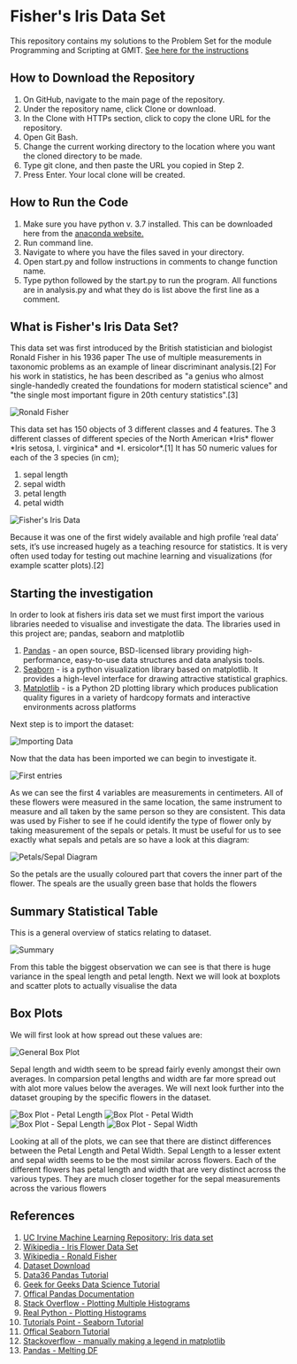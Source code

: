 # Fisher's Iris Data Set

This repository contains my solutions to the Problem Set for the module Programming and Scripting at GMIT.
[See here for the instructions](https://github.com/ianmcloughlin/problems-pands-2019/raw/master/problems.pdf)

## How to Download the Repository
1. On GitHub, navigate to the main page of the repository.
2. Under the repository name, click Clone or download.
3. In the Clone with HTTPs section, click to copy the clone URL for the repository.
4. Open Git Bash.
5. Change the current working directory to the location where you want the cloned directory to be made.
6. Type git clone, and then paste the URL you copied in Step 2.
7. Press Enter. Your local clone will be created.

## How to Run the Code
1. Make sure you have python v. 3.7 installed. This can be downloaded here from the [anaconda website.](https://www.anaconda.com/distribution/)
2. Run command line.
3. Navigate to where you have the files saved in your directory.
4. Open start.py and follow instructions in comments to change function name.
5. Type python followed by the start.py to run the program. All functions are in analysis.py and what they do is list above the first line as a comment.

## What is Fisher's Iris Data Set?

<p>This data set was first introduced by the British statistician and biologist Ronald Fisher in his 1936 paper The use of multiple measurements in taxonomic problems as an example of linear discriminant analysis.[2] For his work in statistics, he has been described as "a genius who almost single-handedly created the foundations for modern statistical science" and "the single most important figure in 20th century statistics".[3] </p>

![Ronald Fisher](/images/RFisher.JPG)

<p>This data set has 150 objects of 3 different classes and 4 features. The 3 different classes of different species of the North American *Iris* flower *Iris setosa, I. virginica* and *I. ersicolor*.[1] It has 50 numeric values for each of the 3 species (in cm); 

1. sepal length 
2. sepal width 
3. petal length 
4. petal width </p>

![Fisher's Iris Data](/images/irisBanner.jpg)

<p>Because it was one of the first widely available and high profile ‘real data’ sets, it’s use increased hugely as a teaching resource for statistics.  It is very often used today for testing out machine learning and visualizations (for example scatter plots).[2] </p>

## Starting the investigation
<p>In order to look at fishers iris data set we must first import the various libraries needed to visualise and investigate the data. The libraries used in this project are; pandas, seaborn and matplotlib 

1. [Pandas](https://pandas.pydata.org/) -  an open source, BSD-licensed library providing high-performance, easy-to-use data structures and data analysis tools.
2. [Seaborn](https://seaborn.pydata.org/) - is a python visualization library based on matplotlib. It provides a high-level interface for drawing attractive statistical graphics.
3. [Matplotlib](https://matplotlib.org/) - is a Python 2D plotting library which produces publication quality figures in a variety of hardcopy formats and interactive environments across platforms</p>

<p>Next step is to import the dataset:

![Importing Data](/images/readData.JPG)</p>

<p>Now that the data has been imported we can begin to investigate it.

![First entries](/images/headTable.JPG)</p>

<p>As we can see the first 4 variables are measurements in centimeters. All of these flowers were measured in the same location, the same instrument to measure and all taken by the same person so they are consistent. This data was used by Fisher to see if he could identify the type of flower only by taking measurement of the sepals or petals. It must be useful for us to see exactly what sepals and petals are so have a look at this diagram:

![Petals/Sepal Diagram](/images/petal_sepal_label.png) </p>

<p>So the petals are the usually coloured part that covers the inner part of the flower. The speals are the usually green base that holds the flowers</p>

## Summary Statistical Table
<p>This is a general overview of statics relating to dataset. </p>

![Summary](/images/table.JPG)

<p>From this table the biggest observation we can see is that there is huge variance in the speal length and petal length. Next we will look at boxplots and scatter plots to actually visualise the data</p>

## Box Plots
<p>We will first look at how spread out these values are: 

![General Box Plot](/res/genBoxPlot.jpg)</p>

<p>Sepal length and width seem to be spread fairly evenly amongst their own averages. In comparsion petal lengths and width are far more spread out with alot more values below the averages. We will next look further into the dataset grouping by the specific flowers in the dataset.</p>

![Box Plot - Petal Length](/res/BoxPlotPetLen.jpg)
![Box Plot - Petal Width](/res/BoxPlotPetWid.jpg)
![Box Plot - Sepal Length](/res/BoxPlotSepLen.jpg)
![Box Plot - Sepal Width](/res/BoxPlotSepWid.jpg)

<p>Looking at all of the plots, we can see that there are distinct differences between the Petal Length and Petal Width. Sepal Length to a lesser extent and sepal width seems to be the most similar across flowers. Each of the different flowers has petal length and width that are very distinct across the various types. They are much closer together for the sepal measurements across the various flowers</p>



## References
1. [UC Irvine Machine Learning Repository: Iris data set](https://archive.ics.uci.edu/ml/datasets/iris)
2. [Wikipedia - Iris Flower Data Set](https://en.wikipedia.org/wiki/Iris_flower_data_set)
3. [Wikipedia - Ronald Fisher](https://en.wikipedia.org/wiki/Ronald_Fisher)
4. [Dataset Download](https://archive.ics.uci.edu/ml/machine-learning-databases/iris/iris.data)
5. [Data36 Pandas Tutorial](https://data36.com/pandas-tutorial-1-basics-reading-data-files-dataframes-data-selection/)
6. [Geek for Geeks Data Science Tutorial](https://www.geeksforgeeks.org/python-for-data-science/)
7. [Offical Pandas Documentation](http://pandas.pydata.org/pandas-docs/version/0.21/generated/pandas.DataFrame.describe.html )
8. [Stack Overflow - Plotting Multiple Histograms](https://stackoverflow.com/questions/29530355/plotting-multiple-histograms-in-grid)
9. [Real Python - Plotting Histograms](https://realpython.com/python-histograms/)
10. [Tutorials Point - Seaborn Tutorial](https://www.tutorialspoint.com/seaborn/index.html)
11. [Offical Seaborn Tutorial](https://seaborn.pydata.org/tutorial.html)
12. [Stackoverflow - manually making a legend in matplotlib](https://stackoverflow.com/questions/39500265/manually-add-legend-items-python-matplotlib)
13. [Pandas - Melting DF](https://pandas.pydata.org/pandas-docs/stable/reference/api/pandas.melt.html)
